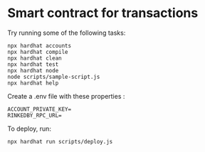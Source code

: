 # Smart contract for transactions

Try running some of the following tasks:

```shell
npx hardhat accounts
npx hardhat compile
npx hardhat clean
npx hardhat test
npx hardhat node
node scripts/sample-script.js
npx hardhat help
```

Create a .env file with these properties :

```
ACCOUNT_PRIVATE_KEY=
RINKEDBY_RPC_URL=
```

To deploy, run:

```shell
npx hardhat run scripts/deploy.js
```